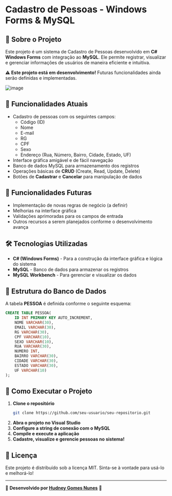 # Cadastro de Pessoas - Windows Forms & MySQL

## 📌 Sobre o Projeto
Este projeto é um sistema de Cadastro de Pessoas desenvolvido em **C# Windows Forms** com integração ao **MySQL**. Ele permite registrar, visualizar e gerenciar informações de usuários de maneira eficiente e intuitiva.

⚠️ **Este projeto está em desenvolvimento!** Futuras funcionalidades ainda serão definidas e implementadas.

![image](https://github.com/user-attachments/assets/8813825a-a05a-4e60-bf16-bf124da0c57a)


## 🚀 Funcionalidades Atuais
- Cadastro de pessoas com os seguintes campos:
  - Código (ID)
  - Nome
  - E-mail
  - RG
  - CPF
  - Sexo
  - Endereço (Rua, Número, Bairro, Cidade, Estado, UF)
- Interface gráfica amigável e de fácil navegação
- Banco de dados MySQL para armazenamento dos registros
- Operações básicas de **CRUD** (Create, Read, Update, Delete)
- Botões de **Cadastrar** e **Cancelar** para manipulação de dados

## 🔄 Funcionalidades Futuras
- Implementação de novas regras de negócio (a definir)
- Melhorias na interface gráfica
- Validações aprimoradas para os campos de entrada
- Outros recursos a serem planejados conforme o desenvolvimento avança

## 🛠️ Tecnologias Utilizadas
- **C# (Windows Forms)** - Para a construção da interface gráfica e lógica do sistema
- **MySQL** - Banco de dados para armazenar os registros
- **MySQL Workbench** - Para gerenciar e visualizar os dados

## 🎯 Estrutura do Banco de Dados
A tabela **PESSOA** é definida conforme o seguinte esquema:
```sql
CREATE TABLE PESSOA(
    ID INT PRIMARY KEY AUTO_INCREMENT,
    NOME VARCHAR(30),
    EMAIL VARCHAR(30),
    RG VARCHAR(30),
    CPF VARCHAR(10),
    SEXO VARCHAR(10),
    RUA VARCHAR(30),
    NUMERO INT,
    BAIRRO VARCHAR(30),
    CIDADE VARCHAR(30),
    ESTADO VARCHAR(30),
    UF VARCHAR(10)
);
```

## 📌 Como Executar o Projeto
1. **Clone o repositório**
   ```bash
   git clone https://github.com/seu-usuario/seu-repositorio.git
   ```
2. **Abra o projeto no Visual Studio**
3. **Configure a string de conexão com o MySQL**
4. **Compile e execute a aplicação**
5. **Cadastre, visualize e gerencie pessoas no sistema!**

## 📜 Licença
Este projeto é distribuído sob a licença MIT. Sinta-se à vontade para usá-lo e melhorá-lo!

---
🔗 **Desenvolvido por [Hudney Gomes Nunes](https://www.linkedin.com/in/seu-perfil/)** 🚀

